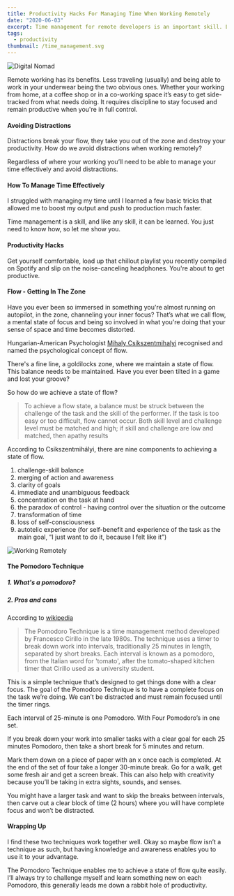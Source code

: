 ```yaml
---
title: Productivity Hacks For Managing Time When Working Remotely
date: "2020-06-03"
excerpt: Time management for remote developers is an important skill. Learn how I manage my time with these productivity hacks while working remotely.
tags:
  - productivity
thumbnail: /time_management.svg
---
```


![Digital Nomad](/digital_nomad.svg)

Remote working has its benefits. Less traveling (usually) and being able to work in your underwear being the two obvious ones. Whether your working from home, at a coffee shop or in a co-working space it’s easy to get side-tracked from what needs doing. It requires discipline to stay focused and remain productive when you're in full control.

#### Avoiding Distractions

Distractions break your flow, they take you out of the zone and destroy your productivity. How do we avoid distractions when working remotely?

Regardless of where your working you’ll need to be able to manage your time effectively and avoid distractions.

#### How To Manage Time Effectively

I struggled with managing my time until I learned a few basic tricks that allowed me to boost my output and push to production much faster.

Time management is a skill, and like any skill, it can be learned. You just need to know how, so let me show you.

#### Productivity Hacks

Get yourself comfortable, load up that chillout playlist you recently compiled on Spotify and slip on the noise-canceling headphones. You're about to get productive.

#### Flow - Getting In The Zone

Have you ever been so immersed in something you're almost running on autopilot, in the zone, channeling your inner focus? That’s what we call flow, a mental state of focus and being so involved in what you're doing that your sense of space and time becomes distorted.

Hungarian-American Psychologist [Mihaly Csikszentmihalyi](https://en.wikipedia.org/wiki/Mihaly_Csikszentmihalyi) recognised and named the psychological concept of flow.

There's a fine line, a goldilocks zone, where we maintain a state of flow. This balance needs to be maintained. Have you ever been tilted in a game and lost your groove?

So how do we achieve a state of flow?

> To achieve a flow state, a balance must be struck between the challenge of the task and the skill of the performer. If the task is too easy or too difficult, flow cannot occur. Both skill level and challenge level must be matched and high; if skill and challenge are low and matched, then apathy results

According to Csikszentmihályi, there are nine components to achieving a state of flow.

1. challenge-skill balance
2. merging of action and awareness
3. clarity of goals
4. immediate and unambiguous feedback
5. concentration on the task at hand
6. the paradox of control - having control over the situation or the outcome
7. transformation of time
8. loss of self-consciousness
9. autotelic experience (for self-benefit and experience of the task as the main goal, “I just want to do it, because I felt like it”)

![Working Remotely](/working_remotely.svg)

#### The Pomodoro Technique

##### 1. What's a pomodoro?
##### 2. Pros and cons

According to [wikipedia](https://en.wikipedia.org/wiki/Pomodoro_Technique)

> The Pomodoro Technique is a time management method developed by Francesco Cirillo in the late 1980s. The technique uses a timer to break down work into intervals, traditionally 25 minutes in length, separated by short breaks. Each interval is known as a pomodoro, from the Italian word for 'tomato', after the tomato-shaped kitchen timer that Cirillo used as a university student.

This is a simple technique that’s designed to get things done with a clear focus. The goal of the Pomodoro Technique is to have a complete focus on the task we’re doing. We can’t be distracted and must remain focused until the timer rings.

Each interval of 25-minute is one Pomodoro. With Four Pomodoro’s in one set.

If you break down your work into smaller tasks with a clear goal for each 25 minutes Pomodoro, then take a short break for 5 minutes and return.

Mark them down on a piece of paper with an x once each is completed. At the end of the set of four take a longer 30-minute break. Go for a walk, get some fresh air and get a screen break. This can also help with creativity because you’ll be taking in extra sights, sounds, and senses.

You might have a larger task and want to skip the breaks between intervals, then carve out a clear block of time (2 hours) where you will have complete focus and won’t be distracted.

#### Wrapping Up

I find these two techniques work together well. Okay so maybe flow isn’t a technique as such, but having knowledge and awareness enables you to use it to your advantage.

The Pomodoro Technique enables me to achieve a state of flow quite easily. I’ll always try to challenge myself and learn something new on each Pomodoro, this generally leads me down a rabbit hole of productivity.
